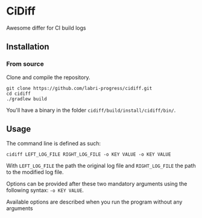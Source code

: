 # CiDiff

Awesome differ for CI build logs

## Installation

### From source

Clone and compile the repository.

~~~
git clone https://github.com/labri-progress/cidiff.git
cd cidiff
./gradlew build
~~~

You'll have a binary in the folder `cidiff/build/install/cidiff/bin/`.

## Usage

The command line is defined as such:

~~~
cidiff LEFT_LOG_FILE RIGHT_LOG_FILE -o KEY VALUE -o KEY VALUE
~~~

With `LEFT_LOG_FILE` the path the original log file and `RIGHT_LOG_FILE` the path to the modified log file.

Options can be provided after these two mandatory arguments using the following syntax: `-o KEY VALUE`.

Available options are described when you run the program without any arguments
